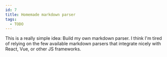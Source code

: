 ```yaml
---
id: 7
title: Homemade markdown parser
tags:
  - TODO
---
```


This is a really simple idea: Build my own markdown parser. I think I'm tired of relying on the few available markdown parsers that integrate nicely with React, Vue, or other JS frameworks.


